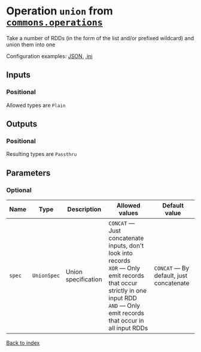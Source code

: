 
# Operation `union` from [`commons.operations`](../package/commons.operations.md)

Take a number of RDDs (in the form of the list and/or prefixed wildcard) and union them into one

Configuration examples: [JSON](../operation/union/example.json), [.ini](../operation/union/example.ini)

## Inputs

### Positional

Allowed types are `Plain`



## Outputs

### Positional

Resulting types are `Passthru`


## Parameters


### Optional

Name | Type | Description | Allowed values | Default value
--- | --- | --- | --- | ---
`spec` | `UnionSpec` | Union specification |  `CONCAT` — Just concatenate inputs, don't look into records<br> `XOR` — Only emit records that occur strictly in one input RDD<br> `AND` — Only emit records that occur in all input RDDs | `CONCAT` — By default, just concatenate


[Back to index](../index.md)
